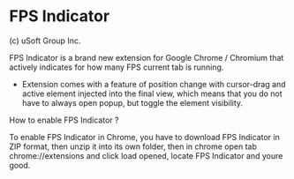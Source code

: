 # FPS Indicator

(c) uSoft Group Inc.

FPS Indicator is a brand new extension for Google Chrome / Chromium that actively indicates for how many FPS current tab is running.

- Extension comes with a feature of position change with cursor-drag and active element injected into the final view, which means that you do not have to always open popup, but toggle the element visibility.

How to enable FPS Indicator ?

To enable FPS Indicator in Chrome, you have to download FPS Indicator in ZIP format, then unzip it into its own folder, then in chrome open tab chrome://extensions and click load opened, locate FPS Indicator and youre good.

